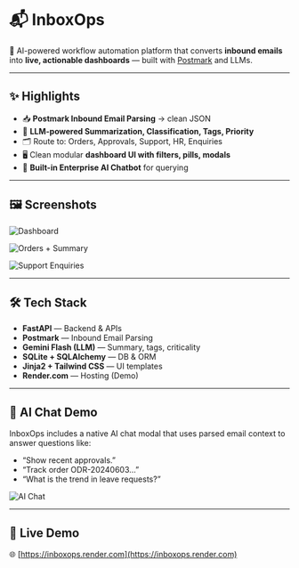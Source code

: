 # 📬 InboxOps

🚀 AI-powered workflow automation platform that converts **inbound emails** into **live, actionable dashboards** — built with [Postmark](https://postmarkapp.com/inbound) and LLMs.

---

## ✨ Highlights

- 📥 **Postmark Inbound Email Parsing** → clean JSON
- 🧠 **LLM-powered Summarization, Classification, Tags, Priority**
- 🗂️ Route to: Orders, Approvals, Support, HR, Enquiries
- 🖥️ Clean modular **dashboard UI with filters, pills, modals**
- 💬 **Built-in Enterprise AI Chatbot** for querying

---

## 🖼️ Screenshots

![Dashboard](https://dev-to-uploads.s3.amazonaws.com/uploads/articles/timiacpzy73z78s5r1h5.png)

![Orders + Summary](https://dev-to-uploads.s3.amazonaws.com/uploads/articles/j4znftj80mlvxrx4t0n6.png)

![Support Enquiries](https://dev-to-uploads.s3.amazonaws.com/uploads/articles/5pqkbgafn845aj2mdjwq.png)

---

## 🛠️ Tech Stack

- **FastAPI** — Backend & APIs
- **Postmark** — Inbound Email Parsing
- **Gemini Flash (LLM)** — Summary, tags, criticality
- **SQLite + SQLAlchemy** — DB & ORM
- **Jinja2 + Tailwind CSS** — UI templates
- **Render.com** — Hosting (Demo)

---

## 🧠 AI Chat Demo

InboxOps includes a native AI chat modal that uses parsed email context to answer questions like:

- “Show recent approvals.”
- “Track order ODR-20240603...”
- “What is the trend in leave requests?”

![AI Chat](https://dev-to-uploads.s3.amazonaws.com/uploads/articles/zdfeb8jqv5qhisttxgj4.png)

---

## 🔗 Live Demo

🌐 [https://inboxops.render.com](https://inboxops.render.com)

